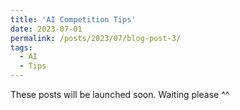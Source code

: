 ```yaml
---
title: 'AI Competition Tips'
date: 2023-07-01
permalink: /posts/2023/07/blog-post-3/
tags:
  - AI
  - Tips
--- 
```


These posts will be launched soon. Waiting please ^^